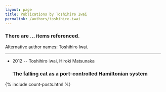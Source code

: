 ```yaml
---
layout: page
title: Publications by Toshihiro Iwai
permalink: /authors/toshihiro-iwai
---
```


<h3 id="number-posts">There are ... items referenced.</h3>
<p id='info-authors'>Alternative author names: Toshihiro Iwai.</p>
<hr />
<ul class="post-list">
<li><span class='post-meta'>2012 -- Toshihiro Iwai, Hiroki Matsunaka</span><h3><a class='post-link' href="{{ site.baseurl }}/the-falling-cat-as-a-port-controlled-hamiltonian-system">The falling cat as a port-controlled Hamiltonian system</a></h3></li>

</ul>
{% include count-posts.html %}
